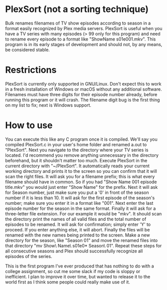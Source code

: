 # PlexSort (not a sorting technique)
Bulk renames filenames of TV show episodes according to season in a format easily recognized by Plex media servers.
PlexSort is useful when you have a TV series with many episodes (> 99 only for this program) and need to rename every episode to a format like "ShowName s01e001.mkv". This program is in its early stages of development and should not, by any means, be considered stable.

# Restrictions
PlexSort is currently only supported in GNU/Linux. Don't expect this to work in a fresh installation of Windows or macOS without any additional software. Filenames must have three digits for their episode number already, before running this program or it will crash. The filename digit bug is the first thing on my list to fix; next is Windows support.

# How to use
You can execute this like any C program once it is compiled. We'll say you compiled PlexSort.c in your user's home folder and renamed a.out to "PlexSort". Next you navigate to the directory where your TV series is located. I'd recommend you remove anything unnecessary in the directory beforehand, but it shouldn't matter too much. Execute PlexSort in the current directory with "~/PlexSort". It automatically reads your current working directory and prints it to the screen so you can confirm that it will scan the right files. It will ask you for a filename prefix; this is what every filename should have in common. So if you had "Show Name 001 episode title.mkv" you would just enter "Show Name" for the prefix. Next it will ask for Season number, just make sure you put a '0' in front of the season number if it is less than 10. It will ask for the first episode of the season's number; make sure you enter it in a format like "001". Next enter the last episode number for the season in the same format. Finally it will ask for a three-letter file extension. For our example it would be "mkv". It should scan the directory print the names of all valid files and the total number of episodes to be renamed. It will ask for confirmation; simply enter 'Y' to proceed. If you enter anything else, it will abort. Finally the files will be renamed with the new names being printed to the screen. Make a new directory for the season, like "Season 01" and move the renamed files into that directory "mv Show\ Name\ s01e0* Season\ 01". Repeat these steps for all consecutive seasons and Plex should successfully recognize all episodes of the series.





This is the first program I've ever produced that has nothing to do with a college assignment, so cut me some slack if my code is sloppy or inefficient. I plan to improve it over time, but wanted to release it to the world first as I think some people could really make use of it.
